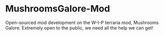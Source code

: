 # MushroomsGalore-Mod
Open-sourced mod development on the W-I-P terraria mod, Mushrooms Galore. Extremely open to the public, we need all the help we can get!
